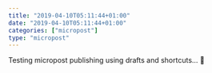 ```yaml
---
title: "2019-04-10T05:11:44+01:00"
date: "2019-04-10T05:11:44+01:00"
categories: ["micropost"]
type: "micropost"
---
```

Testing micropost publishing using drafts and shortcuts... 🤔